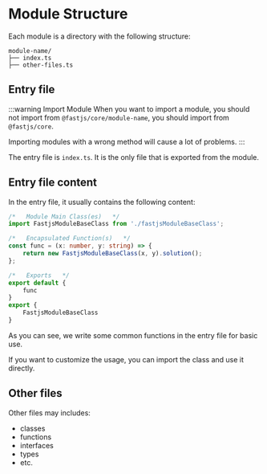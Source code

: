 # Module Structure

Each module is a directory with the following structure:

```
module-name/
├── index.ts
├── other-files.ts
```

## Entry file

:::warning Import Module
When you want to import a module, you should not import from `@fastjs/core/module-name`, you should import from `@fastjs/core`.

Importing modules with a wrong method will cause a lot of problems.
:::

The entry file is `index.ts`. It is the only file that is exported from the module.

## Entry file content

In the entry file, it usually contains the following content:

```typescript
/*   Module Main Class(es)   */
import FastjsModuleBaseClass from './fastjsModuleBaseClass';

/*   Encapsulated Function(s)   */
const func = (x: number, y: string) => {
    return new FastjsModuleBaseClass(x, y).solution();
};

/*   Exports   */
export default {
    func
}
export {
    FastjsModuleBaseClass
}
```

As you can see, we write some common functions in the entry file for basic use.

If you want to customize the usage, you can import the class and use it directly.

## Other files

Other files may includes:
- classes
- functions
- interfaces
- types
- etc.